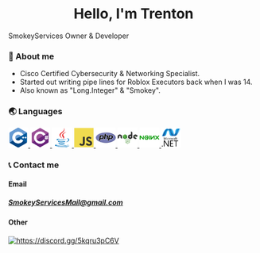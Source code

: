 <h1 align="center">Hello, I'm Trenton</h1>

SmokeyServices Owner & Developer

### 🔎 About me
* Cisco Certified Cybersecurity & Networking Specialist.
* Started out writing pipe lines for Roblox Executors back when I was 14.
* Also known as "Long.Integer" & "Smokey".

### 🌏 Languages
<div align="left">
    <a href="https://www.w3schools.com/cpp/" target="_blank" rel="noreferrer">
        <img src="https://raw.githubusercontent.com/devicons/devicon/master/icons/cplusplus/cplusplus-original.svg" alt="cplusplus" width="40" height="40"/>
    </a>
    <a href="https://www.w3schools.com/cpp/" target="_blank" rel="noreferrer">
        <img src="https://raw.githubusercontent.com/devicons/devicon/master/icons/csharp/csharp-original.svg" alt="cplusplus" width="40" height="40"/>
    </a>
    <a href="https://www.w3schools.com/cpp/" target="_blank" rel="noreferrer">
        <img src="https://raw.githubusercontent.com/devicons/devicon/master/icons/java/java-original.svg" alt="cplusplus" width="40" height="40"/>
    </a>
    <a href="https://www.w3schools.com/cpp/" target="_blank" rel="noreferrer">
        <img src="https://raw.githubusercontent.com/devicons/devicon/master/icons/javascript/javascript-original.svg" alt="cplusplus" width="40" height="40"/>
    </a>
    <a href="https://www.w3schools.com/cpp/" target="_blank" rel="noreferrer">
        <img src="https://raw.githubusercontent.com/devicons/devicon/master/icons/php/php-original.svg" alt="cplusplus" width="40" height="40"/>
    </a>
    <a href="https://www.w3schools.com/cpp/" target="_blank" rel="noreferrer">
        <img src="https://raw.githubusercontent.com/devicons/devicon/master/icons/nodejs/nodejs-original-wordmark.svg" alt="cplusplus" width="40" height="40"/>
    </a>
    <a href="https://www.w3schools.com/cpp/" target="_blank" rel="noreferrer">
        <img src="https://raw.githubusercontent.com/devicons/devicon/master/icons/nginx/nginx-original.svg" alt="cplusplus" width="40" height="40"/>
    </a>
    <a href="https://www.w3schools.com/cpp/" target="_blank" rel="noreferrer">
        <img src="https://raw.githubusercontent.com/devicons/devicon/master/icons/dot-net/dot-net-original-wordmark.svg" alt="cplusplus" width="40" height="40"/>
    </a>
</div>

### 📞 Contact me

#### Email
##### SmokeyServicesMail@gmail.com

#### Other
<p align="left"><a href="https://discord.gg/5kqru3pC6V" target="blank"><img align="center" src="https://raw.githubusercontent.com/rahuldkjain/github-profile-readme-generator/master/src/images/icons/Social/discord.svg" alt="https://discord.gg/5kqru3pC6V" height="55" width="55" /></a></p>

